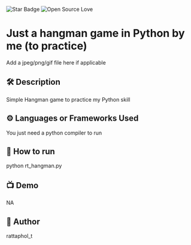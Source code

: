 ![Star Badge](https://img.shields.io/static/v1?label=%F0%9F%8C%9F&message=If%20Useful&style=style=flat&color=BC4E99)
![Open Source Love](https://badges.frapsoft.com/os/v1/open-source.svg?v=103)

# Just a hangman game in Python by me (to practice)

Add a jpeg/png/gif file here if applicable

## 🛠️ Description
Simple Hangman game to practice my Python skill

## ⚙️ Languages or Frameworks Used
You just need a python compiler to run

## 🌟 How to run
python rt_hangman.py

## 📺 Demo
NA

## 🤖 Author
rattaphol_t


